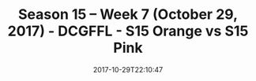---
title: Season 15 – Week 7 (October 29, 2017) - DCGFFL - S15 Orange vs S15 Pink
teams-score:
- team: _teams/s15-orange.md
  score: 26
- team: _teams/s15-pink.md
  score: 20
mvp: CJ Babb, John Clemons
game-ball: Sean Dickon, Ryan Shealy
season: 15
week: 7
date: '2017-10-29T22:10:47'
pageid: season-15-week-7-october-29-2017-5688-vs-5689
---